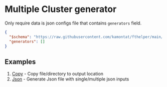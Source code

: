 # Multiple Cluster generator

Only require data is json configs file that contains `generators` field.

```json
{
  "$schema": "https://raw.githubusercontent.com/kamontat/fthelper/main/generator/schema/generator.json",
  "generators": []
}
```

## Examples

1. [Copy](./example/copy) - Copy file/directory to output location
1. [Json](./example/json) - Generate Json file with single/multiple json inputs
